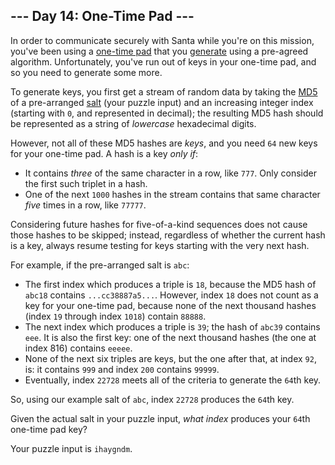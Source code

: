 ﻿
## --- Day 14: One-Time Pad ---

In order to communicate securely with Santa while you're on this mission, you've been using a  [one-time pad](https://en.wikipedia.org/wiki/One-time_pad)  that you  [generate](https://en.wikipedia.org/wiki/Security_through_obscurity)  using a  pre-agreed algorithm. Unfortunately, you've run out of keys in your one-time pad, and so you need to generate some more.

To generate keys, you first get a stream of random data by taking the  [MD5](https://en.wikipedia.org/wiki/MD5)  of a pre-arranged  [salt](https://en.wikipedia.org/wiki/Salt_(cryptography))  (your puzzle input) and an increasing integer index (starting with  `0`, and represented in decimal); the resulting MD5 hash should be represented as a string of  _lowercase_  hexadecimal digits.

However, not all of these MD5 hashes are  _keys_, and you need  `64`  new keys for your one-time pad. A hash is a key  _only if_:

-   It contains  _three_  of the same character in a row, like  `777`. Only consider the first such triplet in a hash.
-   One of the next  `1000`  hashes in the stream contains that same character  _five_  times in a row, like  `77777`.

Considering future hashes for five-of-a-kind sequences does not cause those hashes to be skipped; instead, regardless of whether the current hash is a key, always resume testing for keys starting with the very next hash.

For example, if the pre-arranged salt is  `abc`:

-   The first index which produces a triple is  `18`, because the MD5 hash of  `abc18`  contains  `...cc38887a5...`. However, index  `18`  does not count as a key for your one-time pad, because none of the next thousand hashes (index  `19`  through index  `1018`) contain  `88888`.
-   The next index which produces a triple is  `39`; the hash of  `abc39`  contains  `eee`. It is also the first key: one of the next thousand hashes (the one at index 816) contains  `eeeee`.
-   None of the next six triples are keys, but the one after that, at index  `92`, is: it contains  `999`  and index  `200`  contains  `99999`.
-   Eventually, index  `22728`  meets all of the criteria to generate the  `64`th key.

So, using our example salt of  `abc`, index  `22728`  produces the  `64`th key.

Given the actual salt in your puzzle input,  _what index_  produces your  `64`th one-time pad key?

Your puzzle input is  `ihaygndm`.